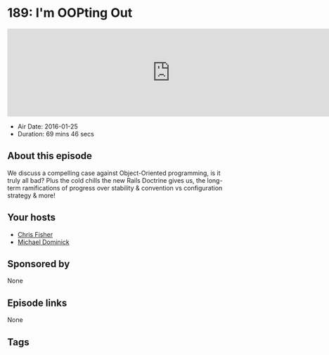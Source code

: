 # 189: I'm OOPting Out

<iframe src="https://player.fireside.fm/v2/MLf2ZzhC+NC49nM2Z?theme=dark" width="740" height="200" frameborder="0" scrolling="no"></iframe>

* Air Date: 2016-01-25
* Duration: 69 mins 46 secs

## About this episode

We discuss a compelling case against Object-Oriented programming, is it truly all bad? Plus the cold chills the new Rails Doctrine gives us, the long-term ramifications of progress over stability & convention vs configuration strategy & more!


## Your hosts
* [Chris Fisher](https://coder.show/hosts/chrislas)
* [Michael Dominick](https://coder.show/hosts/michael)

## Sponsored by

None



## Episode links

None



## Tags

